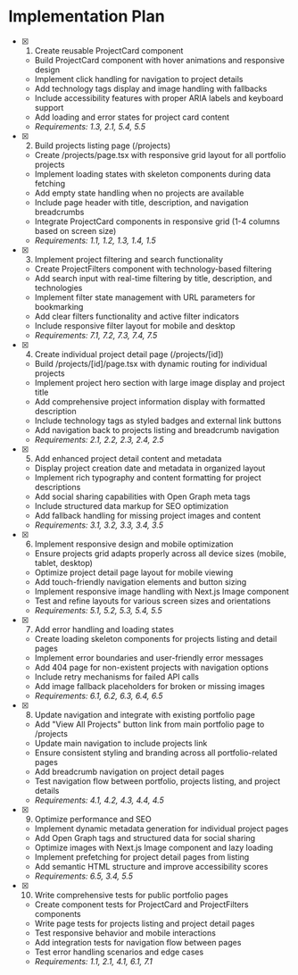 # Implementation Plan

- [x] 1. Create reusable ProjectCard component

  - Build ProjectCard component with hover animations and responsive design
  - Implement click handling for navigation to project details
  - Add technology tags display and image handling with fallbacks
  - Include accessibility features with proper ARIA labels and keyboard support
  - Add loading and error states for project card content
  - _Requirements: 1.3, 2.1, 5.4, 5.5_

- [x] 2. Build projects listing page (/projects)

  - Create /projects/page.tsx with responsive grid layout for all portfolio projects
  - Implement loading states with skeleton components during data fetching
  - Add empty state handling when no projects are available
  - Include page header with title, description, and navigation breadcrumbs
  - Integrate ProjectCard components in responsive grid (1-4 columns based on screen size)
  - _Requirements: 1.1, 1.2, 1.3, 1.4, 1.5_

- [x] 3. Implement project filtering and search functionality

  - Create ProjectFilters component with technology-based filtering
  - Add search input with real-time filtering by title, description, and technologies
  - Implement filter state management with URL parameters for bookmarking
  - Add clear filters functionality and active filter indicators
  - Include responsive filter layout for mobile and desktop
  - _Requirements: 7.1, 7.2, 7.3, 7.4, 7.5_

- [x] 4. Create individual project detail page (/projects/[id])

  - Build /projects/[id]/page.tsx with dynamic routing for individual projects
  - Implement project hero section with large image display and project title
  - Add comprehensive project information display with formatted description
  - Include technology tags as styled badges and external link buttons
  - Add navigation back to projects listing and breadcrumb navigation
  - _Requirements: 2.1, 2.2, 2.3, 2.4, 2.5_

- [x] 5. Add enhanced project detail content and metadata

  - Display project creation date and metadata in organized layout
  - Implement rich typography and content formatting for project descriptions
  - Add social sharing capabilities with Open Graph meta tags
  - Include structured data markup for SEO optimization
  - Add fallback handling for missing project images and content
  - _Requirements: 3.1, 3.2, 3.3, 3.4, 3.5_

- [x] 6. Implement responsive design and mobile optimization

  - Ensure projects grid adapts properly across all device sizes (mobile, tablet, desktop)
  - Optimize project detail page layout for mobile viewing
  - Add touch-friendly navigation elements and button sizing
  - Implement responsive image handling with Next.js Image component
  - Test and refine layouts for various screen sizes and orientations
  - _Requirements: 5.1, 5.2, 5.3, 5.4, 5.5_

- [x] 7. Add error handling and loading states

  - Create loading skeleton components for projects listing and detail pages
  - Implement error boundaries and user-friendly error messages
  - Add 404 page for non-existent projects with navigation options
  - Include retry mechanisms for failed API calls
  - Add image fallback placeholders for broken or missing images
  - _Requirements: 6.1, 6.2, 6.3, 6.4, 6.5_

- [x] 8. Update navigation and integrate with existing portfolio page

  - Add "View All Projects" button link from main portfolio page to /projects
  - Update main navigation to include projects link
  - Ensure consistent styling and branding across all portfolio-related pages
  - Add breadcrumb navigation on project detail pages
  - Test navigation flow between portfolio, projects listing, and project details
  - _Requirements: 4.1, 4.2, 4.3, 4.4, 4.5_

- [x] 9. Optimize performance and SEO

  - Implement dynamic metadata generation for individual project pages
  - Add Open Graph tags and structured data for social sharing
  - Optimize images with Next.js Image component and lazy loading
  - Implement prefetching for project detail pages from listing
  - Add semantic HTML structure and improve accessibility scores
  - _Requirements: 6.5, 3.4, 5.5_

- [x] 10. Write comprehensive tests for public portfolio pages

  - Create component tests for ProjectCard and ProjectFilters components
  - Write page tests for projects listing and project detail pages
  - Test responsive behavior and mobile interactions
  - Add integration tests for navigation flow between pages
  - Test error handling scenarios and edge cases
  - _Requirements: 1.1, 2.1, 4.1, 6.1, 7.1_
